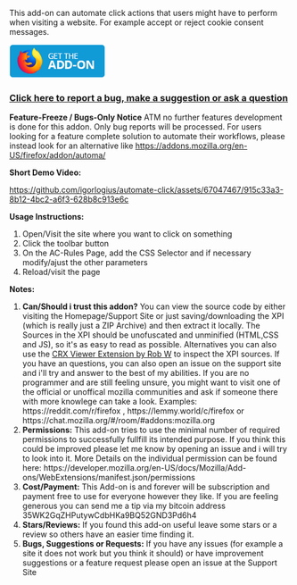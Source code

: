 This add-on can automate click actions that users might have to perform when
visiting a website. For example accept or reject cookie consent messages.

[![](https://raw.githubusercontent.com/igorlogius/igorlogius/main/geFxAddon.png)](https://addons.mozilla.org/en-US/firefox/addon/copy-tabs/)

### [Click here to report a bug, make a suggestion or ask a question](https://github.com/igorlogius/igorlogius/issues/new/choose)

<b>Feature-Freeze / Bugs-Only Notice</b>
ATM no further features development is done for this addon. Only bug reports will be processed. For users looking for a feature complete solution to automate their workflows, please instead look for an alternative like https://addons.mozilla.org/en-US/firefox/addon/automa/  

<b>Short Demo Video:</b>

https://github.com/igorlogius/automate-click/assets/67047467/915c33a3-8b12-4bc2-a6f3-628b8c913e6c

<b>Usage Instructions: </b>
<ol>
  <li>
        Open/Visit the site where you want to click on something
  </li>

  <li>
        Click the toolbar button
  </li>

  <li>
        On the AC-Rules Page, add the CSS Selector and if necessary modify/ajust the other parameters
  </li>

  <li>
        Reload/visit the page
  </li>
</ol>

<b>Notes:</b>
<ol>
    <li><b>Can/Should  i trust this addon?</b>
        You can view the source code by either visiting the Homepage/Support Site or just saving/downloading the XPI (which is really just a ZIP Archive) and then extract it locally. The Sources in the XPI should be unofuscated and unminified (HTML,CSS and JS), so it's as easy to read as possible. Alternatives you can also use the <a href="https://addons.mozilla.org/en-US/firefox/addon/crxviewer/">CRX Viewer Extension by Rob W</a> to inspect the XPI sources. If you have an questions, you can also open an issue on the support site and i'll try and answer to the best of my abilities.
        If you are no programmer and are still feeling unsure, you might want to visit one of the official or unoffical mozilla communities and ask if someone there with more knowlege can take a look. Examples: https://reddit.com/r/firefox , https://lemmy.world/c/firefox or https://chat.mozilla.org/#/room/#addons:mozilla.org
    </li>
    <li><b>Permissions:</b>
        This add-on tries to use the minimal number of required permissions to successfully fullfill its intended purpose.
        If you think this could be improved please let me know by opening an issue and i will try to look into it.
        More Details on the individual permission can be found here: https://developer.mozilla.org/en-US/docs/Mozilla/Add-ons/WebExtensions/manifest.json/permissions
    </li>
    <li><b>Cost/Payment:</b>
        This Add-on is and forever will be subscription and payment free to use for everyone however they like.
        If you are feeling generous you can send me a tip via my bitcoin address 35WK2GqZHPutywCdbHKa9BQ52GND3Pd6h4
    </li>
    <li><b>Stars/Reviews:</b>
        If you found this add-on useful leave some stars or a review so others have an  easier time finding it.
    </li>
    <li><b>Bugs, Suggestions or Requests:</b>
        If you have any issues (for example a site it does not work but you think it should) or have improvement suggestions or a feature request please open an issue at the Support Site
    </li>
</ol>

